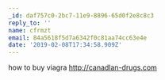 ```yaml
---
_id: daf757c0-2bc7-11e9-8896-65d0f2e8c8c3
reply_to: ''
name: cfrmzt
email: 84a5618f5d7a6342f0c81aa74cc63e4e
date: '2019-02-08T17:34:58.909Z'
---
```

how to buy viagra http://canadlan-drugs.com

